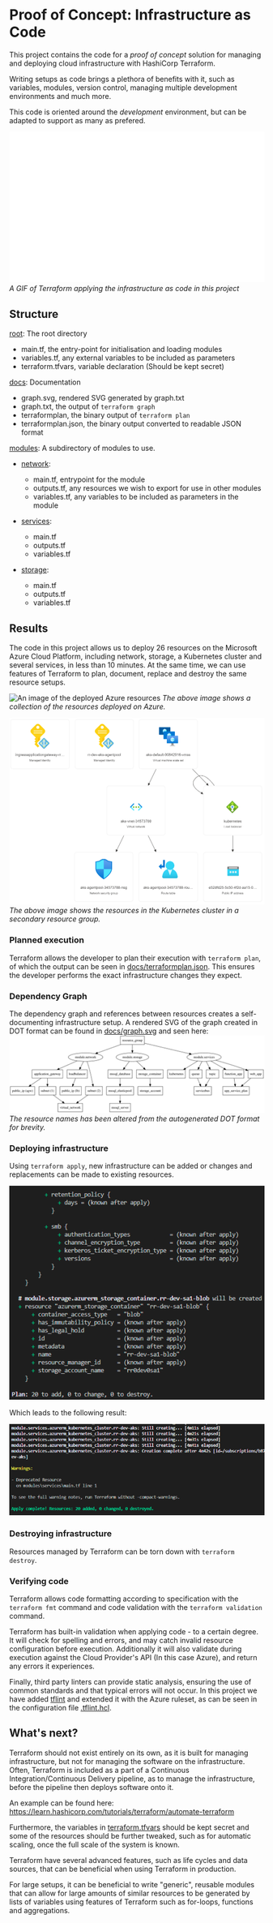 # Proof of Concept: Infrastructure as Code

This project contains the code for a *proof of concept* solution for managing and deploying cloud infrastructure with HashiCorp Terraform.

Writing setups as code brings a plethora of benefits with it, such as variables, modules, version control, managing multiple development environments and much more.

This code is oriented around the *development* environment, but can be adapted to support as many as prefered.

![A GIF of Terraform applying infrastructure to Azure](docs/terraformapplyplan.gif)  
*A GIF of Terraform applying the infrastructure as code in this project*

## Structure
[root](./): The root directory  
- main.tf, the entry-point for initialisation and loading modules
- variables.tf, any external variables to be included as parameters
- terraform.tfvars, variable declaration (Should be kept secret)

[docs](./docs): Documentation  
- graph.svg, rendered SVG generated by graph.txt
- graph.txt, the output of `terraform graph`
- terraformplan, the binary output of `terraform plan`
- terraformplan.json, the binary output converted to readable JSON format

[modules](./modules): A subdirectory of modules to use.
- [network](./modules/network):
  - main.tf, entrypoint for the module
  - outputs.tf, any resources we wish to export for use in other modules
  - variables.tf, any variables to be included as parameters in the module

- [services](./modules/services):
  - main.tf
  - outputs.tf
  - variables.tf

- [storage](./modules/storage):
  - main.tf
  - outputs.tf
  - variables.tf

## Results
The code in this project allows us to deploy 26 resources on the Microsoft Azure Cloud Platform, including network, storage, a Kubernetes cluster and several services, in less than 10 minutes. At the same time, we can use features of Terraform to plan, document, replace and destroy the same resource setups.

![An image of the deployed Azure resources](https://user-images.githubusercontent.com/35559774/169312435-226df750-afbe-4ebb-98ca-0973ec51fa09.png)
*The above image shows a collection of the resources deployed on Azure.*  

![An image of the Kubernetes cluster deployed on Azure](docs/azurekubernetes.png)
*The above image shows the resources in the Kubernetes cluster in a secondary resource group.*

### Planned execution
Terraform allows the developer to plan their execution with `terraform plan`, of which the output can be seen in [docs/terraformplan.json](./docs/terraformplan.json). This ensures the developer performs the exact infrastructure changes they expect.

### Dependency Graph
The dependency graph and references between resources creates a self-documenting infrastructure setup. A rendered SVG of the graph created in DOT format can be found in [docs/graph.svg](docs/graph.svg) and seen here:  
![An image of the DiGraph created by terraform graph](docs/graph_altered.svg)  
_The resource names has been altered from the autogenerated DOT format for brevity._

### Deploying infrastructure
Using `terraform apply`, new infrastructure can be added or changes and replacements can be made to existing resources.

![An image of the console output of terraform apply](docs/terraformapply.png)  

Which leads to the following result:  

![An image of the result of terraform apply, 20 resources created](docs/terraformapplycomplete.png)  

### Destroying infrastructure
Resources managed by Terraform can be torn down with `terraform destroy`.

### Verifying code
Terraform allows code formatting according to specification with the `terraform fmt` command and code validation with the `terraform validation` command.

Terraform has built-in validation when applying code - to a certain degree. It will check for spelling and errors, and may catch invalid resource configuration before execution. Additionally it will also validate during execution against the Cloud Provider's API (In this case Azure), and return any errors it experiences.

Finally, third party linters can provide static analysis, ensuring the use of common standards and that typical errors will not occur. In this project we have added [tflint](https://github.com/terraform-linters/tflint) and extended it with the Azure ruleset, as can be seen in the configuration file [.tflint.hcl](./.tflint.hcl).

## What's next?
Terraform should not exist entirely on its own, as it is built for managing infrastructure, but not for managing the software on the infrastructure.
Often, Terraform is included as a part of a Continuous Integration/Continuous Delivery pipeline, as to manage the infrastructure, before the pipeline then deploys software onto it.

An example can be found here: https://learn.hashicorp.com/tutorials/terraform/automate-terraform  

Furthermore, the variables in [terraform.tfvars](./terraform.tfvars) should be kept secret and some of the resources should be further tweaked, such as for automatic scaling, once the full scale of the system is known.

Terraform have several advanced features, such as life cycles and data sources, that can be beneficial when using Terraform in production.

For large setups, it can be beneficial to write "generic", reusable modules that can allow for large amounts of similar resources to be generated by lists of variables using features of Terraform such as for-loops, functions and aggregations.

